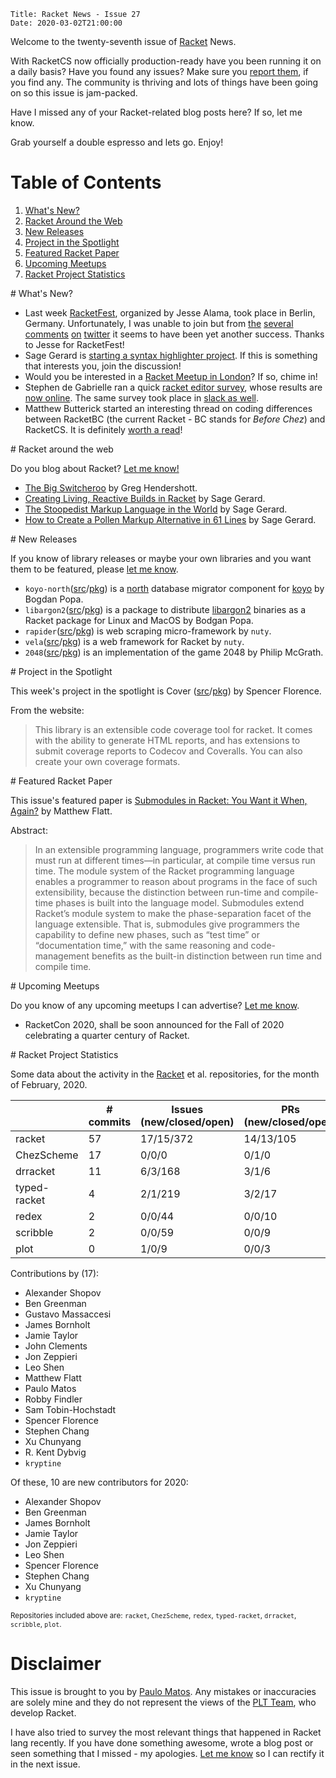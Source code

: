     Title: Racket News - Issue 27
    Date: 2020-03-02T21:00:00

Welcome to the twenty-seventh issue of [Racket](https://www.racket-lang.org) News. 
	
With RacketCS now officially production-ready have you been running it on a daily basis? Have you found any issues? Make sure you [report them](https://github.com/racket/racket/issues/new), if you find any. The community is thriving and lots of things have been going on so this issue is jam-packed.

Have I missed any of your Racket-related blog posts here? If so, let me know.

Grab yourself a double espresso and lets go. Enjoy!

# Table of Contents

1. [What's New?](#whatsnew)
2. [Racket Around the Web](#aroundtheweb)
3. [New Releases](#newreleases)
4. [Project in the Spotlight](#spotlight)
5. [Featured Racket Paper](#featuredpaper)
6. [Upcoming Meetups](#meetups)
7. [Racket Project Statistics](#stats)

<div id='whatsnew'/>
# What's New?

* Last week [RacketFest](https://racketfest.com), organized by Jesse Alama, took place in Berlin, Germany. Unfortunately, I was unable to join but from [the](https://twitter.com/mrcwhl/status/1233434679107358720) [several](https://twitter.com/joergenbr/status/1233157000441274369) [comments](https://twitter.com/alexshendi/status/1233163089337561095) [on](https://twitter.com/spdegabrielle/status/1233373042505658369) [twitter](https://twitter.com/THISISDINOSAUR/status/1233434296913887234) it seems to have been yet another success. Thanks to Jesse for RacketFest!
* Sage Gerard is [starting a syntax highlighter project](https://groups.google.com/d/msg/racket-users/KgnocORsBt8/Wzrb7RuNBwAJ). If this is something that interests you, join the discussion!
* Would you be interested in a [Racket Meetup in London](https://groups.google.com/d/msg/racket-users/sklZiVBOIGU/b9L4j5ktCQAJ)? If so, chime in!
* Stephen de Gabrielle ran a quick [racket editor survey](https://groups.google.com/d/msg/racket-users/PdL-O9sFiVo/QUTxxdJiCQAJ), whose results are [now online](https://de.surveymonkey.com/results/SM-GBD6J7ST7/). The same survey took place in [slack as well](https://racket.slack.com/archives/C06V96CKX/p1582485281026300).
* Matthew Butterick started an interesting thread on coding differences between RacketBC (the current Racket - BC stands for *Before Chez*) and RacketCS. It is definitely [worth a read](https://groups.google.com/d/msg/racket-users/r01YPGBDV-g/z0H-tRrPCAAJ)!

<div id='aroundtheweb'/>
# Racket around the web

Do you blog about Racket? [Let me know!](mailto:pmatos@linki.tools)

* [The Big Switcheroo](https://www.greghendershott.com/2020/02/the-big-switcheroo.html) by Greg Hendershott.
* [Creating Living, Reactive Builds in Racket](https://sagegerard.com/unlike-assets-reactive-demo.html) by Sage Gerard.
* [The Stoopedist Markup Language in the World](https://sagegerard.com/isml.html) by Sage Gerard.
* [How to Create a Pollen Markup Alternative in 61 Lines](https://sagegerard.com/making-powerful-racket-markup.html) by Sage Gerard.

<div id='newreleases'/>
# New Releases

If you know of library releases or maybe your own libraries and you want them to be featured, please [let me know](mailto:pmatos@linki.tools).

* `koyo-north`([src](https://github.com/Bogdanp/koyo-north/tree/master)/[pkg](https://pkgs.racket-lang.org/package/koyo-north)) is a [north](https://docs.racket-lang.org/north/index.html?q=north) database migrator component for [koyo](https://koyoweb.org/) by Bogdan Popa.
* `libargon2`([src](https://github.com/Bogdanp/racket-libargon2)/[pkg](https://pkgs.racket-lang.org/package/libargon2)) is a package to distribute [libargon2](https://github.com/P-H-C/phc-winner-argon2) binaries as a Racket package for Linux and MacOS by Bodgan Popa.
* `rapider`([src](https://github.com/nuty/rapider)/[pkg](https://pkgs.racket-lang.org/package/rapider)) is web scraping micro-framework by `nuty`.
* `vela`([src](https://github.com/nuty/vela)/[pkg](https://pkgs.racket-lang.org/package/vela)) is a web framework for Racket by `nuty`.
* `2048`([src](https://github.com/LiberalArtist/2048/tree/master)/[pkg](https://pkgs.racket-lang.org/package/2048)) is an implementation of the game 2048 by Philip McGrath.

<div id='spotlight'/>
# Project in the Spotlight

This week's project in the spotlight is Cover ([src](https://github.com/florence/cover/tree/release)/[pkg](https://pkgs.racket-lang.org/package/cover)) by Spencer Florence.

From the website:

> This library is an extensible code coverage tool for racket. It comes with the ability to generate HTML reports, and has extensions to submit coverage reports to Codecov and Coveralls. You can also create your own coverage formats.

<div id='featuredpaper'/>
# Featured Racket Paper

This issue's featured paper is [Submodules in Racket: You Want it When, Again?](https://drive.google.com/file/d/1wr2sMXqnj3kLhyXJLJBBIaVILEnxGO7W/view?usp=sharing) by Matthew Flatt.

Abstract:

> In an extensible programming language, programmers write code that must run at different times—in particular, at compile time versus run time. The module system of the Racket programming language enables a programmer to reason about programs in the face of such extensibility, because the distinction between run-time and compile-time phases is built into the language model. Submodules extend Racket’s module system to make the phase-separation facet of the language extensible. That is, submodules give programmers the capability to define new phases, such as “test time” or “documentation time,” with the same reasoning and code-management benefits as the built-in distinction between run time and compile time.

<div id='meetups'/>
# Upcoming Meetups

Do you know of any upcoming meetups I can advertise? [Let me know](mailto:pmatos@linki.tools).

* RacketCon 2020, shall be soon announced for the Fall of 2020 celebrating a quarter century of Racket.

<div id='stats'/>
# Racket Project Statistics

Some data about the activity in the [Racket](https://github.com/racket) et al. repositories, for the month of February, 2020.

<!-- Repo racket -->
<!-- # Commits: 57 -->
<!-- Issues: 17/15/372 -->
<!-- PRs: 14/13/105 -->

<!-- Repo ChezScheme -->
<!-- # Commits: 17 -->
<!-- Issues: 0/0/0 -->
<!-- PRs: 0/1/0 -->

<!-- Repo drracket -->
<!-- # Commits: 11 -->
<!-- Issues: 6/3/168 -->
<!-- PRs: 3/1/6 -->

<!-- Repo typed-racket -->
<!-- # Commits: 4 -->
<!-- Issues: 2/1/219 -->
<!-- PRs: 3/2/17 -->

<!-- Repo redex -->
<!-- # Commits: 2 -->
<!-- Issues: 0/0/44 -->
<!-- PRs: 0/0/10 -->

<!-- Repo scribble -->
<!-- # Commits: 2 -->
<!-- Issues: 0/0/59 -->
<!-- PRs: 0/0/9 -->

<!-- Repo plot -->
<!-- # Commits: 0 -->
<!-- Issues: 1/0/9 -->
<!-- PRs: 0/0/3 -->

<div class="table-wrapper">
<table class="fl-table">
<thead>
<tr><th></th><th># commits</th><th>Issues (new/closed/open)</th><th>PRs (new/closed/open)</th></tr>
</thead>
<tr><td>racket</td><td>57</td>           <td>17/15/372</td>        <td>14/13/105</td></tr>
<tr><td>ChezScheme</td><td>17</td>       <td>0/0/0</td>            <td>0/1/0</td></tr>
<tr><td>drracket</td><td>11</td>         <td>6/3/168</td>          <td>3/1/6</td></tr>
<tr><td>typed-racket</td><td>4</td>      <td>2/1/219</td>          <td>3/2/17</td></tr>
<tr><td>redex</td><td>2</td>             <td>0/0/44</td>           <td>0/0/10</td></tr>
<tr><td>scribble</td><td>2</td>          <td>0/0/59</td>           <td>0/0/9</td></tr>
<tr><td>plot</td><td>0</td>              <td>1/0/9</td>            <td>0/0/3</td></tr>
</table>
</div>

Contributions by (17):

* Alexander Shopov
* Ben Greenman
* Gustavo Massaccesi
* James Bornholt
* Jamie Taylor
* John Clements
* Jon Zeppieri
* Leo Shen
* Matthew Flatt
* Paulo Matos
* Robby Findler
* Sam Tobin-Hochstadt
* Spencer Florence
* Stephen Chang
* Xu Chunyang
* R. Kent Dybvig
* `kryptine`

Of these, 10 are new contributors for 2020:

* Alexander Shopov
* Ben Greenman
* James Bornholt
* Jamie Taylor
* Jon Zeppieri
* Leo Shen
* Spencer Florence
* Stephen Chang
* Xu Chunyang
* `kryptine`

<small>Repositories included above are: `racket`, `ChezScheme`, `redex`, `typed-racket`, `drracket`, `scribble`, `plot`.</small>

# Disclaimer

This issue is brought to you by [Paulo Matos](mailto:pmatos@linki.tools). Any mistakes or inaccuracies are solely mine and
they do not represent the views of the [PLT Team](http://www.racket-lang.org/team.html), who develop Racket.

I have also tried to survey the most relevant things that happened in Racket lang recently. If you have done something awesome, wrote a blog post or seen something that I missed - my apologies. [Let me know](mailto:pmatos@linki.tools) so I can rectify it in the next issue.
